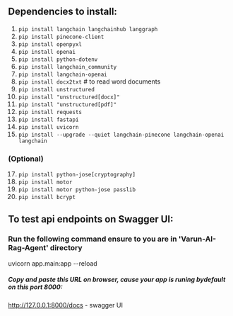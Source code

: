 ## Dependencies to install:

1. `pip install langchain langchainhub langgraph`
2. `pip install pinecone-client`
3. `pip install openpyxl`
4. `pip install openai`
5. `pip install python-dotenv`
6. `pip install langchain_community`
7. `pip install langchain-openai`
8. `pip install docx2txt` # to read word documents
9. `pip install unstructured`
10. `pip install "unstructured[docx]"`
11. `pip install "unstructured[pdf]"`
12. `pip install requests`
13. `pip install fastapi`
14. `pip install uvicorn`
15. `pip install --upgrade --quiet langchain-pinecone langchain-openai langchain`

### (Optional)

17. `pip install python-jose[cryptography]`
18. `pip install motor`
19. `pip install motor python-jose passlib`
20. `pip install bcrypt`

## To test api endpoints on Swagger UI:

### Run the following command ensure to you are in 'Varun-AI-Rag-Agent' directory

uvicorn app.main:app --reload

##### Copy and paste this URL on browser, cause your app is runing bydefault on this port 8000:

http://127.0.0.1:8000/docs - swagger UI
